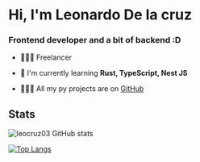 # Hi, I'm Leonardo De la cruz

### Frontend developer and a bit of backend :D

- 👷🏻‍♂️ Freelancer

- 🌼 I'm currently learning **Rust, TypeScript, Nest JS**

- 👨🏻‍💻 All my py projects are on [GitHub](GitHub)

## Stats
![leocruz03 GitHub stats](https://github-readme-stats.vercel.app/api?username=leocruz03&hide=contribs,prs&show_icons=true&theme=tokyonight)

[![Top Langs](https://github-readme-stats.vercel.app/api/top-langs/?username=leocruz03&hide_progress=true)](https://github.com/anuraghazra/github-readme-stats)
